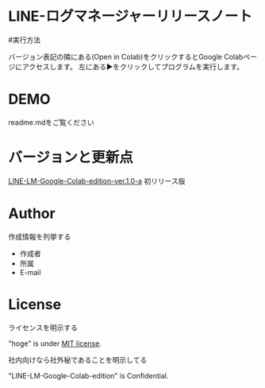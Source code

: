# LINE-ログマネージャーリリースノート

#実行方法

バージョン表記の隣にある(Open in Colab)をクリックするとGoogle Colabページにアクセスします。
左にある▶をクリックしてプログラムを実行します。

# DEMO

readme.mdをご覧ください

# バージョンと更新点
[LINE-LM-Google-Colab-edition-ver.1.0-a](https://colab.research.google.com/drive/1OcsKdrO9VI8d9ZO-MMYIAy5DqVXBAYuK?usp=sharing)
初リリース版

# Author

作成情報を列挙する

* 作成者
* 所属
* E-mail

# License
ライセンスを明示する

"hoge" is under [MIT license](https://en.wikipedia.org/wiki/MIT_License).

社内向けなら社外秘であることを明示してる

"LINE-LM-Google-Colab-edition" is Confidential.

